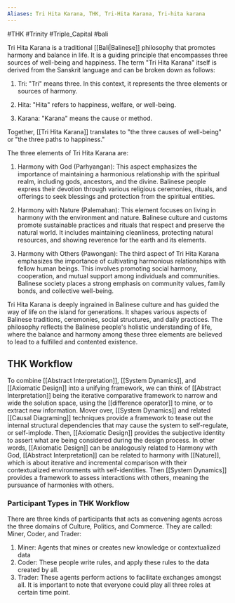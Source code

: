 ```yaml
---
Aliases: Tri Hita Karana, THK, Tri-Hita Karana, Tri-hita karana
---
```

#THK #Trinity #Triple_Capital #bali

Tri Hita Karana is a traditional [[Bali|Balinese]] philosophy that promotes harmony and balance in life. It is a guiding principle that encompasses three sources of well-being and happiness. The term "Tri Hita Karana" itself is derived from the Sanskrit language and can be broken down as follows:

1. Tri: "Tri" means three. In this context, it represents the three elements or sources of harmony.

2. Hita: "Hita" refers to happiness, welfare, or well-being.

3. Karana: "Karana" means the cause or method.

Together, [[Tri Hita Karana]] translates to "the three causes of well-being" or "the three paths to happiness."

The three elements of Tri Hita Karana are:

1. Harmony with God (Parhyangan): This aspect emphasizes the importance of maintaining a harmonious relationship with the spiritual realm, including gods, ancestors, and the divine. Balinese people express their devotion through various religious ceremonies, rituals, and offerings to seek blessings and protection from the spiritual entities.

2. Harmony with Nature (Palemahan): This element focuses on living in harmony with the environment and nature. Balinese culture and customs promote sustainable practices and rituals that respect and preserve the natural world. It includes maintaining cleanliness, protecting natural resources, and showing reverence for the earth and its elements.

3. Harmony with Others (Pawongan): The third aspect of Tri Hita Karana emphasizes the importance of cultivating harmonious relationships with fellow human beings. This involves promoting social harmony, cooperation, and mutual support among individuals and communities. Balinese society places a strong emphasis on community values, family bonds, and collective well-being.

Tri Hita Karana is deeply ingrained in Balinese culture and has guided the way of life on the island for generations. It shapes various aspects of Balinese traditions, ceremonies, social structures, and daily practices. The philosophy reflects the Balinese people's holistic understanding of life, where the balance and harmony among these three elements are believed to lead to a fulfilled and contented existence.

## THK Workflow
To combine [[Abstract Interpretation]], [[System Dynamics]], and [[Axiomatic Design]] into a unifying framework, we can think of [[Abstract Interpretation]] being the iterative comparative framework to narrow and wide the solution space, using the [[difference operator]] to mine, or to extract new information. Mover over, [[System Dynamics]] and related [[Causal Diagraming]] techniques provide a framework to tease out the internal structural dependencies that may cause the system to self-regulate, or self-implode. Then, [[Axiomatic Design]] provides the subjective identity to assert what are being considered during the design process. In other words, [[Axiomatic Design]] can be analogously related to Harmony with God, [[Abstract Interpretation]] can be related to harmony with [[Nature]], which is about iterative and incremental comparison with their contextualized environments with self-identities. Then [[System Dynamics]] provides a framework to assess interactions with others, meaning the pursuance of harmonies with others.

### Participant Types in THK Workflow
There are three kinds of participants that acts as convening agents across the three domains of Culture, Politics, and Commerce. They are called: Miner, Coder, and Trader:
1. Miner: Agents that mines or creates new knowledge or contextualized data 
2. Coder: These people write rules, and apply these rules to the data created by all.
3. Trader: These agents perform actions to facilitate exchanges amongst all.
It is important to note that everyone could play all three roles at certain time point.

